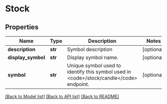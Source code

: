 # Stock

## Properties
Name | Type | Description | Notes
------------ | ------------- | ------------- | -------------
**description** | **str** | Symbol description | [optional] 
**display_symbol** | **str** | Display symbol name. | [optional] 
**symbol** | **str** | Unique symbol used to identify this symbol used in &lt;code&gt;/stock/candle&lt;/code&gt; endpoint. | [optional] 

[[Back to Model list]](../README.md#documentation-for-models) [[Back to API list]](../README.md#documentation-for-api-endpoints) [[Back to README]](../README.md)


